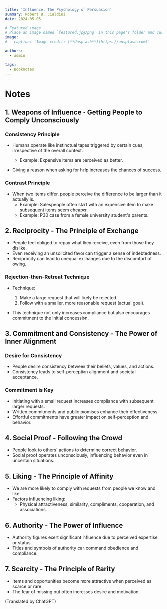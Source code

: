 ```yaml
---
title: 'Influence: The Psychology of Persuasion'
summary: Robert B. Cialdini
date: 2024-05-05

# Featured image
# Place an image named `featured.jpg/png` in this page's folder and customize its options here.
image:
#   caption: 'Image credit: [**Unsplash**](https://unsplash.com)'

authors:
  - admin

tags:
  - Booknotes
---
```


# Notes

## 1. Weapons of Influence - Getting People to Comply Unconsciously

### Consistency Principle

- Humans operate like instinctual tapes triggered by certain cues, irrespective of the overall context.
  - Example: Expensive items are perceived as better.

- Giving a reason when asking for help increases the chances of success.

### Contrast Principle

- When two items differ, people perceive the difference to be larger than it actually is.
  - Example: Salespeople often start with an expensive item to make subsequent items seem cheaper.
  - Example: P30 case from a female university student's parents.

## 2. Reciprocity - The Principle of Exchange

- People feel obliged to repay what they receive, even from those they dislike.
- Even receiving an unsolicited favor can trigger a sense of indebtedness.
- Reciprocity can lead to unequal exchanges due to the discomfort of owing.

### Rejection-then-Retreat Technique

- Technique:
  1. Make a large request that will likely be rejected.
  2. Follow with a smaller, more reasonable request (actual goal).

- This technique not only increases compliance but also encourages commitment to the initial concession.

## 3. Commitment and Consistency - The Power of Inner Alignment

### Desire for Consistency

- People desire consistency between their beliefs, values, and actions.
- Consistency leads to self-perception alignment and societal acceptance.

### Commitment is Key

- Initiating with a small request increases compliance with subsequent larger requests.
- Written commitments and public promises enhance their effectiveness.
- Effortful commitments have greater impact on self-perception and behavior.

## 4. Social Proof - Following the Crowd

- People look to others' actions to determine correct behavior.
- Social proof operates unconsciously, influencing behavior even in uncertain situations.

## 5. Liking - The Principle of Affinity

- We are more likely to comply with requests from people we know and like.
- Factors influencing liking:
  - Physical attractiveness, similarity, compliments, cooperation, and associations.

## 6. Authority - The Power of Influence

- Authority figures exert significant influence due to perceived expertise or status.
- Titles and symbols of authority can command obedience and compliance.

## 7. Scarcity - The Principle of Rarity

- Items and opportunities become more attractive when perceived as scarce or rare.
- The fear of missing out often increases desire and motivation.

(Translated by ChatGPT)
<!-- 
## 1. 影響力的武器-無形中讓人乖乖就範

### 固定行為模式

> 人類有如同動物本能的磁帶，只要對方有一些特徵，磁帶就會撥放，跟對方整體無關  
eg. 貴的東西比較好

> 在要求別人幫忙時，給一個理由能讓成功的機會變更大

### 對比原則

> 第二樣東西若和第一樣有區別，我們會認為區別比實際還要大  
eg. 推銷員推銷時總是先賣貴的東西，下一樣沒那麼貴的東西看起來更便宜了  
eg. P30 來自一個女大學生的家長

## 2. 知恩豈能不報? 互惠原理

### 只要人家給了我們甚麼好處，我們應當盡力回報

> 即使不喜歡對方，互惠原理一樣起作用

> 一個人硬塞給我們好處，也能觸發我們的虧欠感

> 互惠原理可觸發不對等交換
> Why?
> 1. 虧欠感讓人很不舒服
> 2. 違背互惠原理，接受而不試圖回報他人善舉的人，是不受社會群體歡迎的

### 拒絕-退讓術

> 原理:
> 1. 迫使接受了對方讓步的人以同樣的方式回應
> 2. 由於接受了讓步的人有回報的義務，人們就樂意率先讓步，從而啟動有益的交換過程
> eg. 假設你想讓我答應你的請求，你先向我提出一個大請求，我拒絕後，你接下來提的小請求(你真正的目標)我就不太能夠拒絕

> 拒絕-退讓手法似乎不只刺激人們答應請求，還鼓勵他們確實實踐承諾，甚至教他們屢行進一步的請求
> Why? 覺得自己成功影響了對方
> 1. 責任感
> 2. 滿意感

## 3. 腦海中的怪物-承諾和一致原理

### 人人都有言行一致(同時也顯得言行一致)的願望

### 言行一致

> eg. 海灘邊收音機實驗

> 我們所有人都會一次次地欺騙自己，以便在做出選擇之後堅信自己做的沒錯  
eg. 蒂姆的故事

> 言行不一的人被認為表裡不一(偏負面)
> 言行高度一致大多跟個性堅強、智力出眾連結(偏正面)

> 言行一致優點(無論最終結果是好是壞):
> 1. 為穿越複雜的現代生活提供了一條捷徑
> 2. 令人更容易避免誤入歧途

### 承諾是關鍵

> 推銷時先問今天心情如何，如果對方回答還不錯，接下來的推銷較容易成功  
得寸進尺法: 先讓對方答應小要求，再提大要求比起直接提大要求成功機率要高  
eg. 中共戰俘、公益告示牌

> 在接受瑣碎請求時務必小心謹慎  
一旦同意了，不只會提高我們對份量更大的類似請求之順從度  
還能使我們更樂意去做一些跟先前答應的小要求毫不相關的事情

> 並不是所有的承諾都會影響自我形象  
要是當事人積極地、公開地、經過一番努力後的自由選擇  
eg. 把要做的事情寫下來(書面承諾)，比起只用想的會更容易去做

> 周圍的人認為我們甚麼樣，對我們的自我認知起著十分重要的決定性作用  
eg. P102 樂善好施實驗

> 公開承諾往往具有持久的效力  
> 人當眾選擇立場後，便會產生維持它的動機，因為這樣才能顯得前後一致  
> eg. P109 戒菸

> 為一個承諾付出的努力越多，它對承諾者的影響也越大

> 如何拒絕: 頑固地保持一致是荒謬透頂的

### 內心的抉擇

> 當我們認為外界不存在強大的壓力，我們才會為自己的行為負責  
> 內心變化一旦出現，就跟當前環境脫鉤了，它能涵蓋所有相關的環境，且有持久的作用

> 人們會安慰自己: 自己選擇的行為是正確的  
> 讓承諾長出腳來: 即使原本的甜頭消失了，人們會想自圓其說，為最初的承諾找到新的理由

## 4. 盲目的跟隨者-社會認同原理

> eg. 罐頭笑聲

### 在判斷何為正確時，我們會根據別人的行動行事

> 我們對社會認同的反應方式是完全無意識的、條件反射式的，這樣一來，偏頗甚至是偽造的證據也能愚弄我們  
> 在我們自己不確定的時候，最有可能覺得別人的行為是正確的

> 周圍有其他人可以幫忙時，個人要承擔的責任就減少了，所以常有有人受傷卻無人幫忙的新聞

> 多數無知狀態: 我們看到大多數人看起來沒事，就覺得真的沒事了

> 旁觀者沒有幫忙不是因為他們冷漠，而是他們不能確定緊急情況真的存在。  
> 因此，當我們需要緊急救助時，要精確地說明自己需要甚麼幫助，可以指定人來幫忙。

> 我們傾向仿效和我們相似的人，此時社會認同原理能發揮最大影響力  
> eg. 自殺行為

## 5. 友善的竊賊-喜好原理

> 我們很容易答應自己認識和喜歡的人提出的要求
> 喜歡的理由:
>> 外表魅力  
>> 實際上真的有差，而且差很多，我們自己感覺不到而已  
>> 好看的人更容易在需要時獲得幫助，在改變群眾意見時也更具說服力
>
>> 相似性
>> 我們喜歡與自己相似的人  
>> 不管相似之處是在觀點、個性、背景還是生活方式上  
>> 我們會下意識地對跟自己相似的人做出正面反應  
>> 為了增加順從機率，需求著會假裝跟我們有相似的背景和興趣  
>
>> 恭維  
>> 我們特別喜歡聽人恭維奉承
>
>> 接觸與合作  
>> 由於熟悉會影響一個人的喜好，因此他對我們的各類決定都發揮了一定的作用，包括要投票給哪一位政客  
>> 順從人士會努力建立我們在為同一目標而奮鬥的氛圍
>
>> 條件反射和關聯  
>> 人會討厭帶來壞消息的人，儘管消息跟那個人沒關聯

> 午宴術: 我們對用餐時接觸到的人或事物更為喜愛  
> 各種美好的事物都可以拿來替換成食物的角色

> 人們會努力把自己跟積極的事情聯繫起來  
> 我們展示積極的聯繫，隱藏消極的關聯，努力讓旁觀者覺得我們更高大、更值得喜歡

## 6. 錯誤的服從-權威原理

> 權威的力量很大 why?
>> 根據生活經驗，服從權威的命令，總會帶來一些實際的好處
>> 很多情況下，只要有正統的權威說了話，其他本來應該考慮的事情都變得不相干了

> 頭銜比當事人的本質更能影響他人的行為(無論是往好的方向還是不好的方向)

> 我們覺得一個東西看起來大些，不一定是因為它能帶給我們愉悅，而是因為它很重要

> 體格跟地位存在聯繫

> 權力和權威的外部象徵，說不定是假的

> 衣著和身分象徵也都可以營造權威

## 7. 東西越稀少越有吸引力?--稀有性原理

### 機會越少見，價值似乎就越高

> 失去某事物的想法，較之獲得相等事物的渴望，更能激發動力 -->
